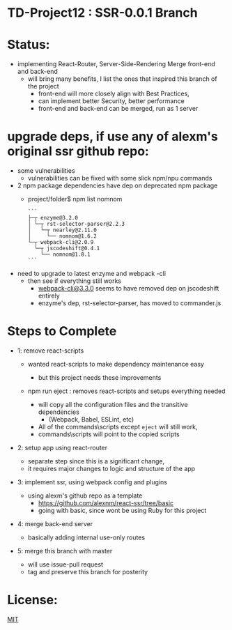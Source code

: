 # TD-Project12 : SSR-0.0.1 Branch

# Status:

  - implementing React-Router, Server-Side-Rendering Merge front-end and back-end
    - will bring many benefits, I list the ones that inspired this branch of the project
      - front-end will more closely align with Best Practices,
      - can implement better Security, better performance
      - front-end and back-end can be merged, run as 1 server

# upgrade deps, if use any of alexm's original ssr github repo:
  - some vulnerabilities
      - vulnerabilities can be fixed with some slick npm/npu commands
  - 2 npm package dependencies have dep on deprecated npm package
      - project/folder$ npm list nomnom

            ```
            ├─┬ enzyme@3.2.0
            │ └─┬ rst-selector-parser@2.2.3
            │   └─┬ nearley@2.11.0
            │     └── nomnom@1.6.2
            └─┬ webpack-cli@2.0.9
              └─┬ jscodeshift@0.4.1
                └── nomnom@1.8.1
            ```

  - need to upgrade to latest enzyme and webpack -cli
    - then see if everything still works
      - webpack-cli@3.3.0 seems to have removed dep on jscodeshift entirely
      - enzyme's dep, rst-selector-parser, has moved to commander.js


# Steps to Complete

  - 1: remove react-scripts
      - wanted react-scripts to make dependency maintenance easy
        - but this project needs these improvements

      - npm run eject : removes react-scripts and setups everything needed
        - will copy all the configuration files and the transitive dependencies
          - (Webpack, Babel, ESLint, etc)
        - All of the commands\scripts except `eject` will still work,
        - commands\scripts will point to the copied scripts

  - 2: setup app using react-router
      - separate step since this is a significant change,
      - it requires major changes to logic and structure of the app

  - 3: implement ssr, using webpack config and plugins
      - using alexm's github repo as a template
        - https://github.com/alexnm/react-ssr/tree/basic
        - going with basic, since wont be using Ruby for this project

  - 4: merge back-end server
      - basically adding internal use-only routes

  - 5: merge this branch with master
      - will use issue-pull request
      - tag and preserve this branch for posterity

# License:

[MIT](https://github.com/pereznetworks/TD-Project12/blob/master/LICENSE)
